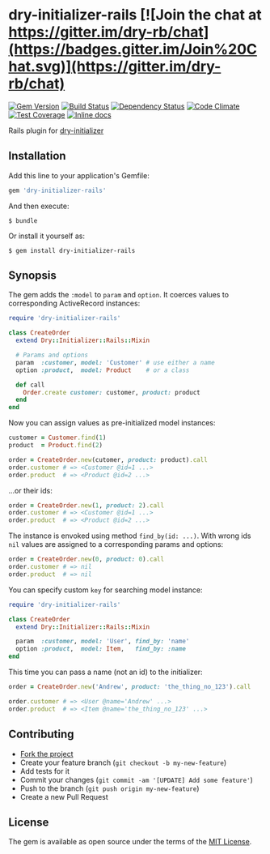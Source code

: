# dry-initializer-rails [![Join the chat at https://gitter.im/dry-rb/chat](https://badges.gitter.im/Join%20Chat.svg)](https://gitter.im/dry-rb/chat)

[![Gem Version](https://badge.fury.io/rb/dry-initializer-rails.svg)][gem]
[![Build Status](https://travis-ci.org/dry-rb/dry-initializer-rails.svg?branch=master)][travis]
[![Dependency Status](https://gemnasium.com/dry-rb/dry-initializer-rails.svg)][gemnasium]
[![Code Climate](https://codeclimate.com/github/dry-rb/dry-initializer-rails/badges/gpa.svg)][codeclimate]
[![Test Coverage](https://codeclimate.com/github/dry-rb/dry-initializer-rails/badges/coverage.svg)][coveralls]
[![Inline docs](http://inch-ci.org/github/dry-rb/dry-initializer-rails.svg?branch=master)][inchpages]

[gem]: https://rubygems.org/gems/dry-initializer-rails
[travis]: https://travis-ci.org/dry-rb/dry-initializer-rails
[gemnasium]: https://gemnasium.com/dry-rb/dry-initializer-rails
[codeclimate]: https://codeclimate.com/github/dry-rb/dry-initializer-rails
[coveralls]: https://coveralls.io/r/dry-rb/dry-initializer-rails
[inchpages]: http://inch-ci.org/github/dry-rb/dry-initializer-rails

Rails plugin for [dry-initializer][dry-initializer]

[dry-initializer]: https://github.com/dry-rb/dry-initializer

## Installation

Add this line to your application's Gemfile:

```ruby
gem 'dry-initializer-rails'
```

And then execute:

```shell
$ bundle
```

Or install it yourself as:

```shell
$ gem install dry-initializer-rails
```

## Synopsis

The gem adds the `:model` to `param` and `option`.
It coerces values to corresponding ActiveRecord instances:

```ruby
require 'dry-initializer-rails'

class CreateOrder
  extend Dry::Initializer::Rails::Mixin

  # Params and options
  param  :customer, model: 'Customer' # use either a name
  option :product,  model: Product    # or a class

  def call
    Order.create customer: customer, product: product
  end
end
```

Now you can assign values as pre-initialized model instances:

```ruby
customer = Customer.find(1)
product  = Product.find(2)

order = CreateOrder.new(cutomer, product: product).call
order.customer # => <Customer @id=1 ...>
order.product  # => <Product @id=2 ...>
```

...or their ids:

```ruby
order = CreateOrder.new(1, product: 2).call
order.customer # => <Customer @id=1 ...>
order.product  # => <Product @id=2 ...>
```

The instance is envoked using method `find_by(id: ...)`.
With wrong ids `nil` values are assigned to a corresponding params and options:

```ruby
order = CreateOrder.new(0, product: 0).call
order.customer # => nil
order.product  # => nil
```

You can specify custom `key` for searching model instance:

```ruby
require 'dry-initializer-rails'

class CreateOrder
  extend Dry::Initializer::Rails::Mixin

  param  :customer, model: 'User', find_by: 'name'
  option :product,  model: Item,   find_by: :name
end
```

This time you can pass a name (not an id) to the initializer:

```ruby
order = CreateOrder.new('Andrew', product: 'the_thing_no_123').call

order.customer # => <User @name='Andrew' ...>
order.product  # => <Item @name='the_thing_no_123' ...>
```

## Contributing

* [Fork the project](https://github.com/dry-rb/dry-initializer-rails)
* Create your feature branch (`git checkout -b my-new-feature`)
* Add tests for it
* Commit your changes (`git commit -am '[UPDATE] Add some feature'`)
* Push to the branch (`git push origin my-new-feature`)
* Create a new Pull Request

## License

The gem is available as open source under the terms of the [MIT License](http://opensource.org/licenses/MIT).

